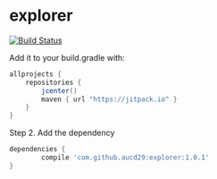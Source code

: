 # explorer
[![Build Status](https://travis-ci.org/aucd29/explorer.svg?branch=master)](https://travis-ci.org/aucd29/explorer)

Add it to your build.gradle with:
```gradle
allprojects {
    repositories {
        jcenter()
        maven { url "https://jitpack.io" }
    }
}
```

Step 2. Add the dependency

```gradle
dependencies {
	    compile 'com.github.aucd29:explorer:1.0.1'
}
```
